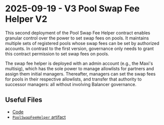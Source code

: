 # 2025-09-19 - V3 Pool Swap Fee Helper V2

This second deployment of the Pool Swap Fee Helper contract enables granular control over the power to set swap fees on pools. It maintains multiple sets of registered pools whose swap fees can be set by authorized accounts. In contrast to the first version, governance only needs to grant this contract permission to set swap fees on pools.

The swap fee helper is deployed with an admin account (e.g., the Maxi's multisig), which has the sole power to manage allowlists for partners and assign them initial managers. Thereafter, managers can set the swap fees for pools in their respective allowlists, and transfer that authority to successor managers: all without involving Balancer governance.

## Useful Files

- [Code](https://github.com/balancer/balancer-v3-monorepo/commit/2a73ff06cfe55482bdebc37ee74ca3b93d9ea062)
- [`PoolSwapFeeHelper` artifact](./artifact/PoolSwapFeeHelper.json)
